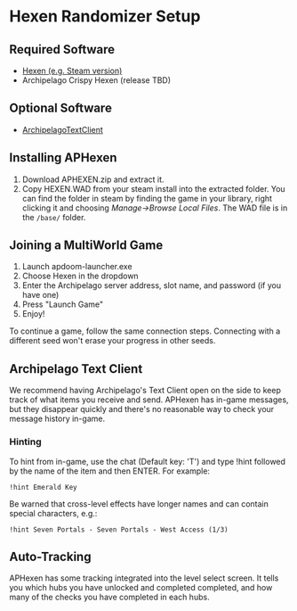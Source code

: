 # Hexen Randomizer Setup

## Required Software

- [Hexen (e.g. Steam version)](https://store.steampowered.com/app/2360/Hexen_Beyond_Heretic/)
- Archipelago Crispy Hexen (release TBD)

## Optional Software

- [ArchipelagoTextClient](https://github.com/ArchipelagoMW/Archipelago/releases)

## Installing APHexen
1. Download APHEXEN.zip and extract it.
2. Copy HEXEN.WAD from your steam install into the extracted folder.
   You can find the folder in steam by finding the game in your library,
   right clicking it and choosing *Manage→Browse Local Files*. The WAD file is in the `/base/` folder.

## Joining a MultiWorld Game

1. Launch apdoom-launcher.exe
2. Choose Hexen in the dropdown
3. Enter the Archipelago server address, slot name, and password (if you have one)
4. Press "Launch Game"
5. Enjoy!

To continue a game, follow the same connection steps.
Connecting with a different seed won't erase your progress in other seeds.

## Archipelago Text Client

We recommend having Archipelago's Text Client open on the side to keep track of what items you receive and send.
APHexen has in-game messages,
but they disappear quickly and there's no reasonable way to check your message history in-game.

### Hinting

To hint from in-game, use the chat (Default key: 'T') and type !hint followed by the name of the item and then ENTER. For example: 
```
!hint Emerald Key
```
Be warned that cross-level effects have longer names and can contain special characters, e.g.:
```
!hint Seven Portals - Seven Portals - West Access (1/3)

```
## Auto-Tracking

APHexen has some tracking integrated into the level select screen.
It tells you which hubs you have unlocked and completed completed,
and how many of the checks you have completed in each hubs.
